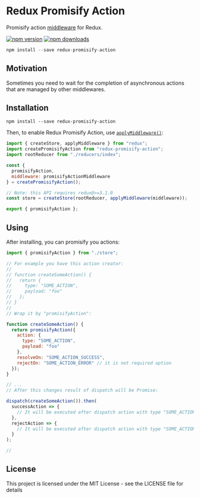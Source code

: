 # Redux Promisify Action

Promisify action [middleware](https://redux.js.org/advanced/middleware) for Redux.

[![npm version](https://img.shields.io/npm/v/redux-promisify-action.svg?style=flat-square)](https://www.npmjs.com/package/redux-promisify-action)
[![npm downloads](https://img.shields.io/npm/dm/redux-promisify-action.svg?style=flat-square)](https://www.npmjs.com/package/redux-promisify-action)

```js
npm install --save redux-promisify-action
```

## Motivation

Sometimes you need to wait for the completion of asynchronous actions that are managed by other
middlewares.

## Installation

```
npm install --save redux-promisify-action
```

Then, to enable Redux Promisify Action, use
[`applyMiddleware()`](https://redux.js.org/api-reference/applymiddleware):

```js
import { createStore, applyMiddleware } from "redux";
import createPromisifyAction from "redux-promisify-action";
import rootReducer from "./reducers/index";

const {
  promisifyAction,
  middleware: promisifyActionMiddleware
} = createPromisifyAction();

// Note: this API requires redux@>=3.1.0
const store = createStore(rootReducer, applyMiddleware(middleware));

export { promisifyAction };
```

## Using

After installing, you can promisify you actions:

```js
import { promisifyAction } from "./store";

// For example you have this action creator:
//
// function createSomeAction() {
//   return {
//     type: "SOME_ACTION",
//     payload: "foo"
//   };
// }
//
// Wrap it by "promisifyAction":

function createSomeAction() {
  return promisifyAction({
    action: {
      type: "SOME_ACTION",
      payload: "foo"
    },
    resolveOn: "SOME_ACTION_SUCCESS",
    rejectOn: "SOME_ACTION_ERROR" // it is not required option
  });
}

// ...
// After this changes result of dispatch will be Promise:

dispatch(createSomeAction()).then(
  successAction => {
    // It will be executed after dispatch action with type "SOME_ACTION_SUCCESS"
  },
  rejectAction => {
    // It will be executed after dispatch action with type "SOME_ACTION_ERROR"
  }
);

//
```

## License

This project is licensed under the MIT License - see the LICENSE file for details
